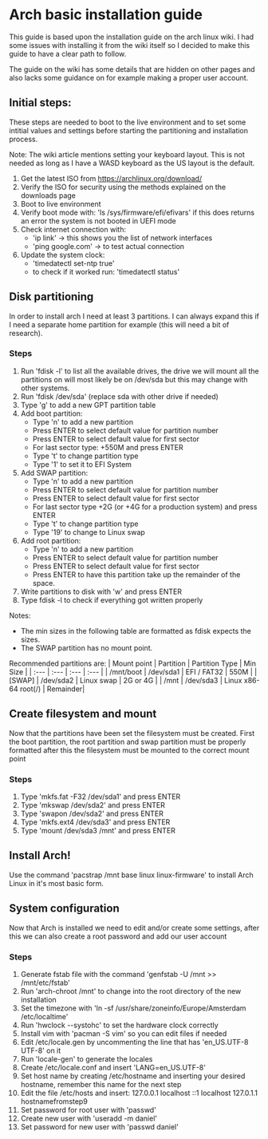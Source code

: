 # Arch basic installation guide

This guide is based upon the installation guide on the arch linux wiki. I had some issues with installing it from the wiki itself so I decided to make this guide to have a clear path to follow.

The guide on the wiki has some details that are hidden on other pages and also lacks some guidance on for example making a proper user account.


## Initial steps:
These steps are needed to boot to the live environment and to set some intitial values and settings before starting the partitioning and installation process.


Note: The wiki article mentions setting your keyboard layout. This is not needed as long as I have a WASD keyboard as the US layout is the default.

1. Get the latest ISO from https://archlinux.org/download/
2. Verify the ISO for security using the methods explained on the downloads page
3. Boot to live environment
4. Verify boot mode with:
	'ls /sys/firmware/efi/efivars'
	if this does returns an error the system is not booted in UEFI mode
5. Check internet connection with:
	- 'ip link' -> this shows you the list of network interfaces
	- 'ping google.com' -> to test actual connection
6. Update the system clock:
	- 'timedatectl set-ntp true'
	- to check if it worked run: 'timedatectl status'


## Disk partitioning
In order to install arch I need at least 3 partitions. I can always expand this if I need a separate home partition for example (this will need a bit of research).

### Steps
1. Run 'fdisk -l' to list all the available drives, the drive we will mount all the partitions on will most likely be on /dev/sda but this may change with other systems.
2. Run 'fdisk /dev/sda' (replace sda with other drive if needed)
3. Type 'g' to add a new GPT partition table
4. Add boot partition:
	- Type 'n' to add a new partition
	- Press ENTER to select default value for partition number
	- Press ENTER to select default value for first sector
	- For last sector type: +550M and press ENTER
	- Type 't' to change partition type
	- Type '1' to set it to EFI System
5. Add SWAP partition:
	- Type 'n' to add a new partition
	- Press ENTER to select default value for partition number
	- Press ENTER to select default value for first sector
	- For last sector type +2G (or +4G for a production system) and press ENTER
	- Type 't' to change partition type
	- Type '19' to change to Linux swap
6. Add root partition:
	- Type 'n' to add a new partition
	- Press ENTER to select default value for partition number
	- Press ENTER to select default value for first sector
	- Press ENTER to have this partition take up the remainder of the space.
7. Write partitions to disk with 'w' and press ENTER
8. Type fdisk -l to check if everything got written properly


Notes:
- The min sizes in the following table are formatted as fdisk expects the sizes.
- The SWAP partition has no mount point.

Recommended partitions are:
| Mount point	| Partition	| Partition Type	| Min Size |
| :---		| :---		| :---			| :---     |
| /mnt/boot	| /dev/sda1	| EFI / FAT32		| 550M	   |
| [SWAP]	| /dev/sda2	| Linux swap		| 2G or 4G |
| /mnt		| /dev/sda3	| Linux x86-64 root(/)	| Remainder|


## Create filesystem and mount
Now that the partitions have been set the filesystem must be created. First the boot partition, the root partition and swap partition must be properly formatted after this the filesystem must be mounted to the correct mount point

### Steps
1. Type 'mkfs.fat -F32 /dev/sda1' and press ENTER
2. Type 'mkswap /dev/sda2' and press ENTER
3. Type 'swapon /dev/sda2' and press ENTER
4. Type 'mkfs.ext4 /dev/sda3' and press ENTER
5. Type 'mount /dev/sda3 /mnt' and press ENTER


## Install Arch!
Use the command 'pacstrap /mnt base linux linux-firmware' to install Arch Linux in it's most basic form.


## System configuration
Now that Arch is installed we need to edit and/or create some settings, after this we can also create a root password and add our user account

### Steps
1. Generate fstab file with the command 'genfstab -U /mnt >> /mnt/etc/fstab'
2. Run 'arch-chroot /mnt' to change into the root directory of the new installation
3. Set the timezone with 'ln -sf /usr/share/zoneinfo/Europe/Amsterdam /etc/localtime'
4. Run 'hwclock --systohc' to set the hardware clock correctly
5. Install vim with 'pacman -S vim' so you can edit files if needed
6. Edit /etc/locale.gen by uncommenting the line that has 'en_US.UTF-8 UTF-8' on it
7. Run 'locale-gen' to generate the locales
8. Create /etc/locale.conf and insert 'LANG=en_US.UTF-8'
9. Set host name by creating /etc/hostname and inserting your desired hostname, remember this name for the next step
10. Edit the file /etc/hosts and insert:
	127.0.0.1	localhost
	::1		localhost
	127.0.1.1	hostnamefromstep9
11. Set password for root user with 'passwd'
12. Create new user with 'useradd -m daniel'
13. Set password for new user with 'passwd daniel'
